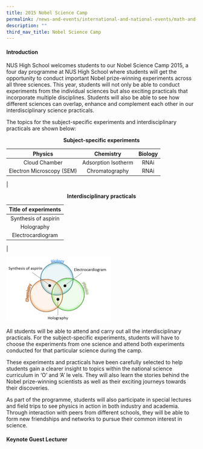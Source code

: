 ```yaml
---
title: 2015 Nobel Science Camp
permalink: /news-and-events/international-and-national-events/math-and-science/2015-nobel-sci-camp/
description: ""
third_nav_title: Nobel Science Camp
---
```

#### **Introduction**
NUS High School welcomes students to our Nobel Science Camp 2015, a four day programme at NUS High School where students will get the opportunity to conduct important Nobel prize-winning experiments across all three sciences. This year, students will not only be able to conduct experiments from the individual sciences but also exciting practicals that incorporate multiple disciplines. Students will also be able to see how different sciences can overlap, enhance and complement each other in our interdisciplinary science practicals.

The topics for the subject-specific experiments and interdisciplinary practicals are shown below:

<center><b>Subject-specific experiments</b></center>

| Physics | Chemistry | Biology |
|:---:|:---:|:---:|
| Cloud Chamber | Adsorption Isotherm | RNAi |
| Electron Microscopy (SEM) | Chromatography | RNAi |
|

<center><b>Interdisciplinary practicals</b></center>

| Title of experiments |
|:---:|
| Synthesis of aspirin |
| Holography |
| Electrocardiogram |
|

<img src="/images/2015nobelscicamp.jpg" style="width:55%">

All students will be able to attend and carry out all the interdisciplinary practicals. For the subject-specific experiments, students will have to choose the experiments from one science and attend both experiments conducted for that particular science during the camp.  

These experiments and practicals have been carefully selected to help students gain a clearer insight to topics within the national science curriculum in ‘O’ and ‘A’ le vels. They will also learn the stories behind the Nobel prize-winning scientists as well as their exciting journeys towards their discoveries.

As part of the programme, students will also participate in special lectures and field trips to see physics in action in both industry and academia. Through interaction with peers from different schools, they will be able to form new friendships and networks to pursue their common interest in science.

#### **Keynote Guest Lecturer**
